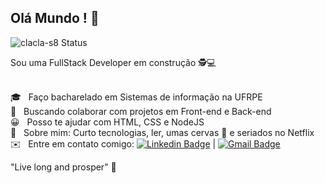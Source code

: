 ## Olá Mundo ! 👋

![clacla-s8 Status](https://github-readme-stats.vercel.app/api?username=clacla-s8&show_icons=true)

Sou uma FullStack Developer em construção 🕵️‍💻


 <br/> 🎓 &nbsp; Faço bacharelado em Sistemas de informação na UFRPE
 <br/> 💙 &nbsp; Buscando colaborar com projetos em Front-end e Back-end
 <br/> 😀 &nbsp; Posso te ajudar com HTML, CSS e NodeJS
 <br/> 💬 &nbsp; Sobre mim: Curto tecnologias, ler, umas cervas 🍺 e seriados no Netflix
 <br/> ✉️ &nbsp; Entre em contato comigo: [![Linkedin Badge](https://img.shields.io/badge/-ClariceSantos-blue?style=flat-square&logo=Linkedin&logoColor=white&link=https://www.linkedin.com/in/clarice-santos-07a47794/)](https://www.linkedin.com/in/clarice-santos-07a47794/)
 | 
[![Gmail Badge](https://img.shields.io/badge/-clariceks8@gmail.com-c14438?style=flat-square&logo=Gmail&logoColor=white&link=mailto:clariceks8@gmail.com)](mailto:clariceks8@gmail.com)


 "Live long and prosper" 🖖


